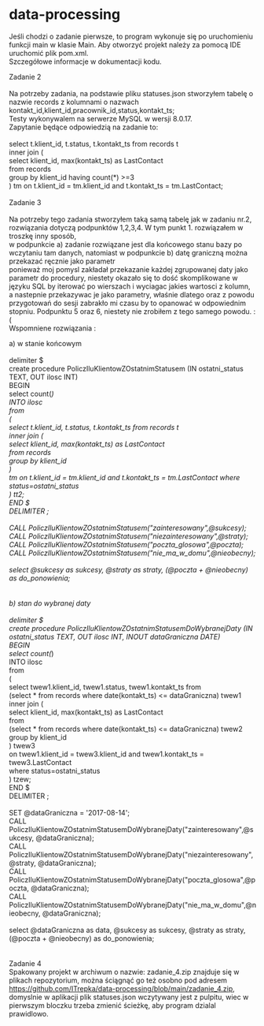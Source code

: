 # data-processing<br>
Jeśli chodzi o zadanie pierwsze, to program wykonuje się po uruchomieniu funkcji main w klasie Main. Aby otworzyć projekt należy za pomocą IDE uruchomić plik pom.xml.<br>
Szczegółowe informacje w dokumentacji kodu.


Zadanie 2<br>
<br>
Na potrzeby zadania, na podstawie pliku statuses.json stworzyłem tabelę o nazwie records z kolumnami o nazwach kontakt_id,klient_id,pracownik_id,status,kontakt_ts;<br>
Testy wykonywalem na serwerze MySQL w wersji 8.0.17.<br>
Zapytanie będące odpowiedzią na zadanie to: <br>
<br>
select t.klient_id, t.status, t.kontakt_ts from records t<br>
inner join (<br>
select klient_id, max(kontakt_ts) as LastContact<br>
from records<br>
group by klient_id having count(*) >=3<br>
) tm on t.klient_id = tm.klient_id and t.kontakt_ts = tm.LastContact;<br>
<br>
Zadanie 3<br>
<br>
Na potrzeby tego zadania stworzyłem taką samą tabelę jak w zadaniu nr.2, rozwiązania dotyczą podpunktów 1,2,3,4. W tym punkt 1. rozwiązałem w troszkę inny sposób,<br> 
w podpunkcie a) zadanie rozwiązane jest dla końcowego stanu bazy po wczytaniu tam danych, natomiast w podpunkcie b) datę graniczną można przekazać ręcznie jako parametr<br>
ponieważ moj pomysl zakładał przekazanie każdej zgrupowanej daty jako parametr do procedury, niestety okazało się to dość skomplikowane w języku SQL by iterować po wierszach i wyciagac jakies wartosci z kolumn,<br>
a nastepnie przekazywac je jako parametry, właśnie dlatego oraz z powodu przygotowań do sesji zabrakło mi czasu by to opanować w odpowiednim stopniu. Podpunktu 5 oraz 6, niestety nie zrobiłem z tego samego powodu. :(
<br>
Wspomniene rozwiązania : 

a) w stanie końcowym<br>
<br>
delimiter $<br>
create procedure PoliczIluKlientowZOstatnimStatusem (IN ostatni_status TEXT, OUT ilosc INT)<br>
BEGIN<br>
select count(*) <br>
INTO ilosc<br>
from <br>
(<br>
select t.klient_id, t.status, t.kontakt_ts from records t <br>
inner join (<br>
select klient_id, max(kontakt_ts) as LastContact<br>
from records<br>
group by klient_id<br>
) <br>
tm on t.klient_id = tm.klient_id and t.kontakt_ts = tm.LastContact where status=ostatni_status<br>
) tt2;<br>
END $<br>
DELIMITER ;<br>
<br>
CALL PoliczIluKlientowZOstatnimStatusem("zainteresowany",@sukcesy);<br>
CALL PoliczIluKlientowZOstatnimStatusem("niezainteresowany",@straty);<br>
CALL PoliczIluKlientowZOstatnimStatusem("poczta_glosowa",@poczta);<br>
CALL PoliczIluKlientowZOstatnimStatusem("nie_ma_w_domu",@nieobecny);<br>
<br>
select @sukcesy as sukcesy, @straty as straty, (@poczta + @nieobecny) as do_ponowienia;<br>
<br>
<br>
b) stan do wybranej daty<br>
<br>
delimiter $<br>
create procedure PoliczIluKlientowZOstatnimStatusemDoWybranejDaty (IN ostatni_status TEXT, OUT ilosc INT, INOUT dataGraniczna DATE)<br>
BEGIN<br>
select count(*) <br>
INTO ilosc<br>
from <br>
(<br>
select twew1.klient_id, twew1.status, twew1.kontakt_ts from <br>
(select * from records where date(kontakt_ts) <= dataGraniczna) twew1 <br>
inner join (<br>
select klient_id, max(kontakt_ts) as LastContact<br>
from <br>
(select * from records where date(kontakt_ts) <= dataGraniczna) twew2<br>
group by klient_id<br>
) twew3 <br>
on twew1.klient_id = twew3.klient_id and twew1.kontakt_ts = twew3.LastContact <br>
where status=ostatni_status<br>
) tzew;<br>
END $<br>
DELIMITER ;<br>
<br>
SET @dataGraniczna = '2017-08-14';<br>
CALL PoliczIluKlientowZOstatnimStatusemDoWybranejDaty("zainteresowany",@sukcesy, @dataGraniczna);<br>
CALL PoliczIluKlientowZOstatnimStatusemDoWybranejDaty("niezainteresowany",@straty, @dataGraniczna);<br>
CALL PoliczIluKlientowZOstatnimStatusemDoWybranejDaty("poczta_glosowa",@poczta, @dataGraniczna);<br>
CALL PoliczIluKlientowZOstatnimStatusemDoWybranejDaty("nie_ma_w_domu",@nieobecny, @dataGraniczna);<br>
<br>
select @dataGraniczna as data, @sukcesy as sukcesy, @straty as straty, (@poczta + @nieobecny) as do_ponowienia;<br>
<br>
<br>
Zadanie 4 
<br>
Spakowany projekt w archiwum o nazwie: zadanie_4.zip znajduje się w plikach repozytorium, można ściągnąć go też osobno pod adresem https://github.com/ITrepka/data-processing/blob/main/zadanie_4.zip, domyslnie w aplikacji plik statuses.json wczytywany jest z pulpitu, wiec w pierwszym bloczku trzeba zmienić ścieżkę, aby program dzialal prawidlowo.
